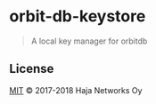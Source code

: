 # orbit-db-keystore

> A local key manager for orbitdb

## License

[MIT](LICENSE) © 2017-2018 Haja Networks Oy